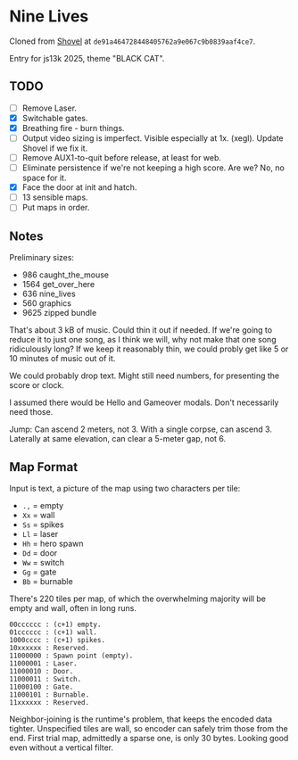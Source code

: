 # Nine Lives

Cloned from [Shovel](https://github.com/aksommerville/shovel) at `de91a464728448405762a9e067c9b0839aaf4ce7`.

Entry for js13k 2025, theme "BLACK CAT".

## TODO

- [ ] Remove Laser.
- [x] Switchable gates.
- [x] Breathing fire - burn things.
- [ ] Output video sizing is imperfect. Visible especially at 1x. (xegl). Update Shovel if we fix it.
- [ ] Remove AUX1-to-quit before release, at least for web.
- [ ] Eliminate persistence if we're not keeping a high score. Are we? No, no space for it.
- [x] Face the door at init and hatch.
- [ ] 13 sensible maps.
- [ ] Put maps in order.

## Notes

Preliminary sizes:
 -  986 caught_the_mouse
 - 1564 get_over_here
 -  636 nine_lives
 -  560 graphics
 - 9625 zipped bundle

That's about 3 kB of music. Could thin it out if needed.
If we're going to reduce it to just one song, as I think we will, why not make that one song ridiculously long?
If we keep it reasonably thin, we could probly get like 5 or 10 minutes of music out of it.

We could probably drop text. Might still need numbers, for presenting the score or clock.

I assumed there would be Hello and Gameover modals. Don't necessarily need those.

Jump: Can ascend 2 meters, not 3. With a single corpse, can ascend 3.
Laterally at same elevation, can clear a 5-meter gap, not 6.

## Map Format

Input is text, a picture of the map using two characters per tile:
 - `.,` = empty
 - `Xx` = wall
 - `Ss` = spikes
 - `Ll` = laser
 - `Hh` = hero spawn
 - `Dd` = door
 - `Ww` = switch
 - `Gg` = gate
 - `Bb` = burnable

There's 220 tiles per map, of which the overwhelming majority will be empty and wall, often in long runs.

```
00cccccc : (c+1) empty.
01cccccc : (c+1) wall.
1000cccc : (c+1) spikes.
10xxxxxx : Reserved.
11000000 : Spawn point (empty).
11000001 : Laser.
11000010 : Door.
11000011 : Switch.
11000100 : Gate.
11000101 : Burnable.
11xxxxxx : Reserved.
```

Neighbor-joining is the runtime's problem, that keeps the encoded data tighter.
Unspecified tiles are wall, so encoder can safely trim those from the end.
First trial map, admittedly a sparse one, is only 30 bytes. Looking good even without a vertical filter.
